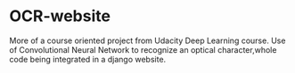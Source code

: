 # OCR-website
More of a course oriented project from Udacity Deep Learning course.
Use of Convolutional Neural Network to recognize an optical character,whole code being integrated in a django website.
